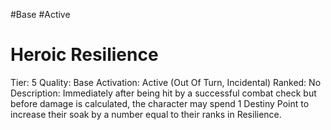 #Base 
#Active 


# Heroic Resilience
Tier: 5
Quality: Base
Activation: Active (Out Of Turn, Incidental)
Ranked: No
Description: Immediately after being hit by a successful combat check but before damage is calculated, the character may spend 1 Destiny Point to increase their soak by a number equal to their ranks in Resilience. 